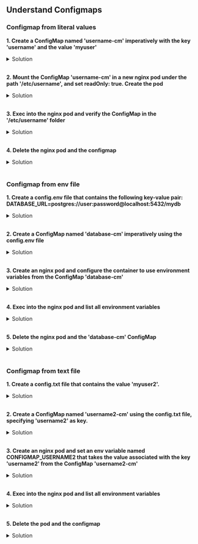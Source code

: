 ## Understand Configmaps

### Configmap from literal values

**1.	Create a ConfigMap named 'username-cm' imperatively with the key 'username' and the value 'myuser'**

<details><summary>Solution</summary>

<p>

```bash
kubectl create cm username-cm --from-literal=username=myuser
kubectl get cm
```
</p>
</details>

<br/>

**2.	Mount the ConfigMap 'username-cm' in a new nginx pod under the path '/etc/username', and set readOnly: true. Create the pod**

<details><summary>Solution</summary>

<p>

```bash
kubectl run nginx --image=nginx --dry-run=client -o yaml > nginx.yaml
```

nginx.yaml

```YAML
apiVersion: v1
kind: Pod
metadata:
  creationTimestamp: null
  labels:
    run: nginx
  name: nginx
spec:
  containers:
  - image: nginx
    name: nginx
    volumeMounts:                   #add
    - name: myvolume                #add
      mountPath: "/etc/username"    #add
      readOnly: true                #add
  volumes:                          #add
  - name: myvolume                  #add
    configMap:                      #add
      name: username-cm             #add
```
</p>
</details>

<br/>

**3.	Exec into the nginx pod and verify the ConfigMap in the '/etc/username' folder**

<details><summary>Solution</summary>

<p>

```bash
kubectl exec -it nginx -- sh
cd etc/username
cat username #should display 'myuser'
```
</p>
</details>

<br/>

**4.	Delete the nginx pod and the configmap**

<details><summary>Solution</summary>

<p>

```bash
kubectl delete pod nginx --force --grace-period=0
kubectl delete cm username-cm
```
</p>
</details>

<br/>

### Configmap from env file

**1. Create a config.env file that contains the following key-value pair: DATABASE_URL=postgres://user:password@localhost:5432/mydb**

<details><summary>Solution</summary>

<p>

```bash
vim config.env
#then, paste DATABASE_URL=postgres://user:password@localhost:5432/mydb into the file
```
</p>
</details>

<br/>

**2. Create a ConfigMap named 'database-cm' imperatively using the config.env file**

<details><summary>Solution</summary>

<p>

```bash
kubectl create cm -h
kubectl create cm database-cm --from-env-file=config.env
kubectl get cm
```
</p>
</details>

<br/>

**3. Create an nginx pod and configure the container to use environment variables from the ConfigMap 'database-cm'**

<details><summary>Solution</summary>

<p>

```bash
kubectl run nginx --image=nginx --dry-run=client -o yaml > nginx.yaml
```
nginx.yaml

```YAML
apiVersion: v1
kind: Pod
metadata:
  creationTimestamp: null
  labels:
    run: nginx
  name: nginx
spec:
  containers:
  - image: nginx
    name: nginx
    envFrom:                    #add
      - configMapRef:           #add
          name: database-cm     #add
```
```bash
kubectl apply -f nginx.yaml
```
</p>
</details>

<br/>

**4. Exec into the nginx pod and list all environment variables**

<details><summary>Solution</summary>

<p>

```bash
kubectl exec -it nginx -- sh
env #should display DATABASE_URL=postgres://user:password@localhost:5432/mydb among other env variables
```
</p>
</details>

<br/>

**5.	Delete the nginx pod and the 'database-cm' ConfigMap**

<details><summary>Solution</summary>

<p>

```bash
kubectl delete pod nginx --force --grace-period=0
kubectl delete cm database-cm
```
</p>
</details>

<br/>

### Configmap from text file

**1.	Create a config.txt file that contains the value 'myuser2'.**

<details><summary>Solution</summary>

<p>

```bash
vim config.txt
#then, paste 'myuser2' into the file
```
</p>
</details>

<br/>

**2.	Create a ConfigMap named 'username2-cm' using the config.txt file, specifying 'username2' as key.**

<details><summary>Solution</summary>

<p>

```bash
kubectl create cm username2-cm --from-file=username2=config.txt
kubectl get cm
```
</p>
</details>

<br/>

**3.	Create an nginx pod and set an env variable named CONFIGMAP_USERNAME2 that takes the value associated with the key 'username2' from the ConfigMap 'username2-cm'**

<details><summary>Solution</summary>

<p>

```bash
kubectl run nginx --image=nginx --dry-run=client -o yaml > nginx.yaml
```
nginx.yaml

```YAML
apiVersion: v1
kind: Pod
metadata:
  creationTimestamp: null
  labels:
    run: nginx
  name: nginx
spec:
  containers:
  - image: nginx
    name: nginx
    env:                            #add
    - name: CONFIGMAP_USERNAME2     #add
      valueFrom:                    #add
        configMapKeyRef:            #add
          name: username2-cm        #add
          key: username2            #add
                                
```

</p>
</details>

<br/>

**4.	Exec into the nginx pod and list all environment variables**

<details><summary>Solution</summary>

<p>

```bash
kubectl exec -it nginx -- sh
env #should display CONFIGMAP_USERNAME2=myuser2 among other env variables
```
</p>
</details>

<br/>

**5.	Delete the pod and the configmap**

<details><summary>Solution</summary>

<p>

```bash
kubectl delete pod nginx --force --grace-period=0
kubectl delete cm username2-cm
```
</p>
</details>

<br/>